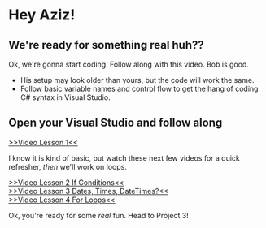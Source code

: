 # Hey Aziz!  
## We're ready for something real huh??  
Ok, we're gonna start coding. Follow along with this video. Bob is good. 
- His setup may look older than yours, but the code will work the same. 
- Follow basic variable names and control flow to get the hang of coding C# syntax in Visual Studio.

## Open your Visual Studio and follow along
<a href="https://learn.microsoft.com/en-us/shows/csharp-fundamentals-for-absolute-beginners/understanding-data-types-and-variables">>>Video Lesson 1<<</a>

I know it is kind of basic, but watch these next few videos for a quick refresher, <i>then</i> we'll work on loops. 

<a href="https://learn.microsoft.com/en-us/shows/csharp-fundamentals-for-absolute-beginners/the-if-decision-statement">>>Video Lesson 2  If Conditions<<  
<a href="https://learn.microsoft.com/en-us/shows/csharp-fundamentals-for-absolute-beginners/working-with-dates-and-times">>>Video Lesson 3 Dates, Times, DateTimes?<<</a>  
<a href="https://learn.microsoft.com/en-us/shows/csharp-fundamentals-for-absolute-beginners/working-with-dates-and-times">>>Video Lesson 4 For Loops<<</a>

Ok, you're ready for some <i>real</i> fun. 
Head to Project 3!